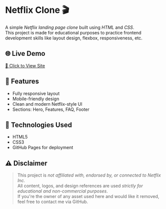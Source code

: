 # Netflix Clone 🎬

A simple *Netflix landing page clone* built using *HTML* and *CSS*.  
This project is made for educational purposes to practice frontend development skills like layout design, flexbox, responsiveness, etc.

## 🌐 Live Demo

[🔗 Click to View Site](https://abhishek-c-7.github.io/MyFlix/)

## 📁 Features

- Fully responsive layout
- Mobile-friendly design
- Clean and modern Netflix-style UI
- Sections: Hero, Features, FAQ, Footer

## 🚀 Technologies Used

- HTML5
- CSS3
- GitHub Pages for deployment

## ⚠️ Disclaimer

> This project is *not affiliated with, endorsed by, or connected to Netflix Inc.*  
> All content, logos, and design references are used *strictly for educational and non-commercial purposes*.  
> If you're the owner of any asset used here and would like it removed, feel free to contact me via GitHub.
